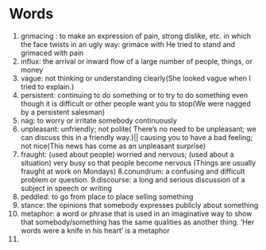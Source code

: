 # Words
1. grimacing : to make an expression of pain, strong dislike, etc. in which the face twists in an ugly way: grimace with He tried to stand and grimaced with pain
2. influx: the arrival or inward flow of a large number of people, things, or money
3. vague: not thinking or understanding clearly(She looked vague when I tried to explain.)
4. persistent: continuing to do something or to try to do something even though it is difficult or other people want you to stop(We were nagged by a persistent salesman)
5. nag: to worry or irritate somebody continuously
6. unpleasant: unfriendly; not polite( There’s no need to be unpleasant; we can discuss this in a friendly way.)|| causing you to have a bad feeling; not nice(This news has come as an unpleasant surprise)
7. fraught: 
(used about people) worried and nervous; (used about a situation) very busy so that people become nervous (Things are usually fraught at work on Mondays)
8.conundrum: a confusing and difficult problem or question.
9.discourse: a long and serious discussion of a subject in speech or writing
10. peddled: to go from place to place selling something
11. stance: the opinions that somebody expresses publicly about something
12. metaphor: a word or phrase that is used in an imaginative way to show that somebody/something has the same qualities as another thing. ‘Her words were a knife in his heart’ is a metaphor
13. 

